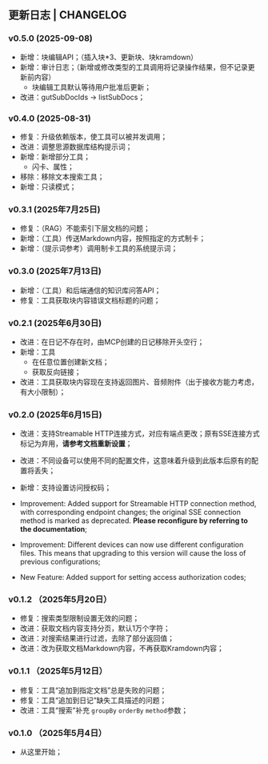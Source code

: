 ## 更新日志 | CHANGELOG

### v0.5.0 (2025-09-08)

- 新增：块编辑API；（插入块*3、更新块、块kramdown）
- 新增：审计日志；（新增或修改类型的工具调用将记录操作结果，但不记录更新前内容）
  - 块编辑工具默认等待用户批准后更新；
- 改进：gutSubDocIds -> listSubDocs；

### v0.4.0 (2025-08-31)

- 修复：升级依赖版本，使工具可以被并发调用；
- 改进：调整思源数据库结构提示词；
- 新增：新增部分工具；
  - 闪卡、属性；
- 移除：移除文本搜索工具；
- 新增：只读模式；

### v0.3.1 (2025年7月25日)

- 修复：（RAG）不能索引下层文档的问题；
- 新增：（工具）传送Markdown内容，按照指定的方式制卡；
- 新增：（提示词参考）调用制卡工具的系统提示词；

### v0.3.0 (2025年7月13日)

- 新增：（工具）和后端通信的知识库问答API；
- 修复：工具获取块内容错误文档标题的问题；

### v0.2.1 (2025年6月30日)

- 改进：在日记不存在时，由MCP创建的日记移除开头空行；
- 新增：工具
  - 在任意位置创建新文档；
  - 获取反向链接；
- 改进：工具获取块内容现在支持返回图片、音频附件（出于接收方能力考虑，有大小限制）；

### v0.2.0 (2025年6月15日)

- 改进：支持Streamable HTTP连接方式，对应有端点更改；原有SSE连接方式标记为弃用，**请参考文档重新设置**；
- 改进：不同设备可以使用不同的配置文件，这意味着升级到此版本后原有的配置将丢失；
- 新增：支持设置访问授权码；


- Improvement: Added support for Streamable HTTP connection method, with corresponding endpoint changes; the original SSE connection method is marked as deprecated. **Please reconfigure by referring to the documentation**;  
- Improvement: Different devices can now use different configuration files. This means that upgrading to this version will cause the loss of previous configurations;  
- New Feature: Added support for setting access authorization codes;

### v0.1.2 （2025年5月20日）

- 修复：搜索类型限制设置无效的问题；
- 改进：获取文档内容支持分页，默认1万个字符；
- 改进：对搜索结果进行过滤，去除了部分返回值；
- 改进：改为获取文档Markdown内容，不再获取Kramdown内容；

### v0.1.1 （2025年5月12日）

- 修复：工具“追加到指定文档”总是失败的问题；
- 修复：工具“追加到日记”缺失工具描述的问题；
- 改进：工具“搜索”补充 `groupBy` `orderBy` `method`参数；

### v0.1.0 （2025年5月4日）

- 从这里开始；